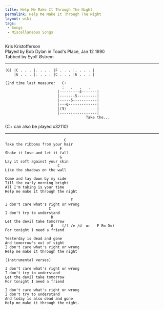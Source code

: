 ```yaml
---
title: Help Me Make It Through The Night
permalink: Help Me Make It Through The Night
layout: wiki
tags:
 - Songs
 - Miscellaneous Songs
---
```


Kris Kristofferson  
Played by Bob Dylan in Toad's Place, Jan 12 1990  
Tabbed by Eyolf Østrem

* * * * *

    (G) |C . . . |. . . . |F . . . |. . . . |
        |G . . . |. . . . |C . . . |G . . . |

    (2nd time last measure:   C+
                              :   .   .   .
                            |---------4-------|
                            |-------5---------|
                            |-----5-----------|
                            |---6-------------|
                            |(3)--------------|
                            |-----------------|
                                         Take the...

(C+ can also be played x32110)

* * * * *

                               C
    Take the ribbons from your hair
                             F
    Shake it lose and let it fall
                             G
    Lay it soft against your skin
                            C
    Like the shadows on the wall

    Come and lay down by my side
    Till the early morning bright
    All I'm taking is your time
    Help me make it through the night

                                  F
    I don't care what's right or wrong
                        C
    I don't try to understand
                         D
    Let the devil take tomorrow
                         G    (/f /e /d  or   F Em Dm)
    For tonight I need a friend

    Yesterday is dead and gone
    And tomorrow's out of sight
    I don't care what's right or wrong
    Help me make it through the night

    [instrumental verses]

    I don't care what's right or wrong
    I don't try to understand
    Let the devil take tomorrow
    For tonight I need a friend

    I don't care what's right or wrong
    I don't try to understand
    And today is also dead and gone
    Help me make it through the night.
